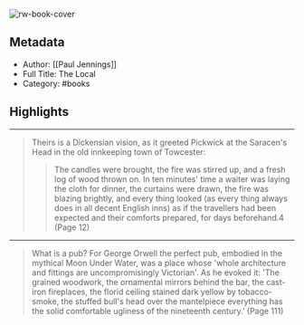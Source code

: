 ![rw-book-cover](https://books.google.com/books/content?id=MP8lEAAAQBAJ&printsec=frontcover&img=1&zoom=5&edge=curl&source=public)

## Metadata
- Author: [[Paul Jennings]]
- Full Title: The Local
- Category: #books

## Highlights
***

> Theirs is a Dickensian vision, as it greeted Pickwick at the Saracen's Head in the old innkeeping town of Towcester:
>
> > The candles were brought, the fire was stirred up, and a fresh log of wood thrown on. In ten minutes' time a waiter was laying the cloth for dinner, the curtains were drawn, the fire was blazing brightly, and every thing looked (as every thing always does in all decent English inns) as if the travellers had been expected and their comforts prepared, for days beforehand.4 (Page 12)

***

> What is a pub? For George Orwell the perfect pub, embodied in the mythical Moon Under Water, was a place whose 'whole architecture and fittings are uncompromisingly Victorian'. As he evoked it: 'The grained woodwork, the ornamental mirrors behind the bar, the cast-iron fireplaces, the florid ceiling stained dark yellow by tobacco-smoke, the stuffed bull's head over the mantelpiece everything has the solid comfortable ugliness of the nineteenth century.’ (Page 111)

